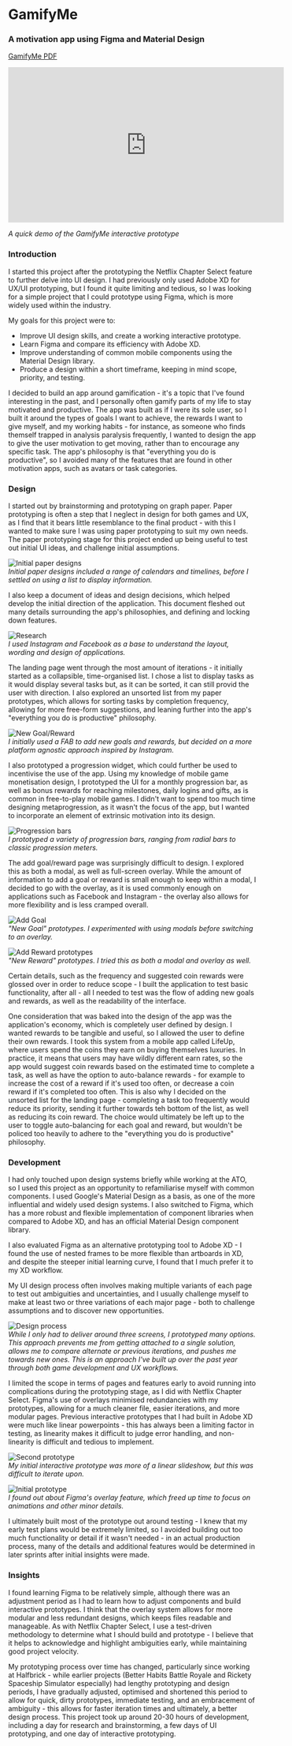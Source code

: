 # GamifyMe
### A motivation app using Figma and Material Design

[GamifyMe PDF](./assets/img/md/gamifyme/GamifyMe.pdf)

<iframe width="560" height="315" src="https://www.youtube.com/embed/abMmeb0_ckA" title="YouTube video player" frameborder="0" allow="accelerometer; autoplay; clipboard-write; encrypted-media; gyroscope; picture-in-picture" allowfullscreen></iframe>

_A quick demo of the GamifyMe interactive prototype_

### Introduction
I started this project after the prototyping the Netflix Chapter Select feature to further delve into UI design. I had previously only used Adobe XD for UX/UI prototyping, but I found it quite limiting and tedious, so I was looking for a simple project that I could prototype using Figma, which is more widely used within the industry.

My goals for this project were to:
* Improve UI design skills, and create a working interactive prototype.
* Learn Figma and compare its efficiency with Adobe XD.
* Improve understanding of common mobile components using the Material Design library.
* Produce a design within a short timeframe, keeping in mind scope, priority, and testing.

I decided to build an app around gamification - it's a topic that I've found interesting in the past, and I personally often gamify parts of my life to stay motivated and productive. The app was built as if I were its sole user, so I built it around the types of goals I want to achieve, the rewards I want to give myself, and my working habits - for instance, as someone who finds themself trapped in analysis paralysis frequently, I wanted to design the app to give the user motivation to get moving, rather than to encourage any specific task. The app's philosophy is that "everything you do is productive", so I avoided many of the features that are found in other motivation apps, such as avatars or task categories.

### Design
I started out by brainstorming and prototyping on graph paper. Paper prototyping is often a step that I neglect in design for both games and UX, as I find that it bears little resemblance to the final product - with this I wanted to make sure I was using paper prototyping to suit my own needs. The paper prototyping stage for this project ended up being useful to test out initial UI ideas, and challenge initial assumptions.


![Initial paper designs](./assets/img/md/gamifyme/paper-designs.jpg)  
_Initial paper designs included a range of calendars and timelines, before I settled on using a list to display information._

I also keep a document of ideas and design decisions, which helped develop the initial direction of the application. This document fleshed out many details surrounding the app's philosophies, and defining and locking down features.


![Research](./assets/img/md/gamifyme/research.png)  
_I used Instagram and Facebook as a base to understand the layout, wording and design of applications._

The landing page went through the most amount of iterations - it initially started as a collapsible, time-organised list. I chose a list to display tasks as it would display several tasks but, as it can be sorted, it can still provid the user with direction. I also explored an unsorted list from my paper prototypes, which allows for sorting tasks by completion frequency, allowing for more free-form suggestions, and leaning further into the app's "everything you do is productive" philosophy.


![New Goal/Reward](./assets/img/md/gamifyme/goal-reward.png)  
_I initially used a FAB to add new goals and rewards, but decided on a more platform agnostic approach inspired by Instagram._

I also prototyped a progression widget, which could further be used to incentivise the use of the app. Using my knowledge of mobile game monetisation design, I prototyped the UI for a monthly progression bar, as well as bonus rewards for reaching milestones, daily logins and gifts, as is common in free-to-play mobile games. I didn't want to spend too much time designing metaprogression, as it wasn't the focus of the app, but I wanted to incorporate an element of extrinsic motivation into its design.


![Progression bars](./assets/img/md/gamifyme/landing-page-widget.png)  
_I prototyped a variety of progression bars, ranging from radial bars to classic progression meters._

The add goal/reward page was surprisingly difficult to design. I explored this as both a modal, as well as full-screen overlay. While the amount of information to add a goal or reward is small enough to keep within a modal, I decided to go with the overlay, as it is used commonly enough on applications such as Facebook and Instagram - the overlay also allows for more flexibility and is less cramped overall. 


![Add Goal](./assets/img/md/gamifyme/goal-prototyping.png)  
_"New Goal" prototypes. I experimented with using modals before switching to an overlay._


![Add Reward prototypes](./assets/img/md/gamifyme/reward-prototyping.png)  
_"New Reward" prototypes. I tried this as both a modal and overlay as well._

Certain details, such as the frequency and suggested coin rewards were glossed over in order to reduce scope - I built the application to test basic functionality, after all - all I needed to test was the flow of adding new goals and rewards, as well as the readability of the interface.

One consideration that was baked into the design of the app was the application's economy, which is completely user defined by design. I wanted rewards to be tangible and useful, so I allowed the user to define their own rewards. I took this system from a mobile app called LifeUp, where users spend the coins they earn on buying themselves luxuries. In practice, it means that users may have wildly different earn rates, so the app would suggest coin rewards based on the estimated time to complete a task, as well as have the option to auto-balance rewards - for example to increase the cost of a reward if it's used too often, or decrease a coin reward if it's completed too often. This is also why I decided on the unsorted list for the landing page - completing a task too frequently would reduce its priority, sending it further towards teh bottom of the list, as well as reducing its coin reward. The choice would ultimately be left up to the user to toggle auto-balancing for each goal and reward, but wouldn't be policed too heavily to adhere to the "everything you do is productive" philosophy.

### Development
I had only touched upon design systems briefly while working at the ATO, so I used this project as an opportunity to refamiliarise myself with common components. I used Google's Material Design as a basis, as one of the more influential and widely used design systems. I also switched to Figma, which has a more robust and flexible implementation of component libraries when compared to Adobe XD, and has an official Material Design component library.

I also evaluated Figma as an alternative prototyping tool to Adobe XD - I found the use of nested frames to be more flexible than artboards in XD, and despite the steeper initial learning curve, I found that I much prefer it to my XD workflow.

My UI design process often involves making multiple variants of each page to test out ambiguities and uncertainties, and I usually challenge myself to make at least two or three variations of each major page - both to challenge assumptions and to discover new opportunities.

![Design process](./assets/img/md/gamifyme/app.png)  
_While I only had to deliver around three screens, I prototyped many options. This approach prevents me from getting attached to a single solution, allows me to compare alternate or previous iterations, and pushes me towards new ones. This is an approach I've built up over the past year through both game development and UX workflows._

I limited the scope in terms of pages and features early to avoid running into complications during the prototyping stage, as I did with Netflix Chapter Select. Figma's use of overlays minimised redundancies with my prototypes, allowing for a much cleaner file, easier iterations, and more modular pages. Previous interactive prototypes that I had built in Adobe XD were much like linear powerpoints - this has always been a limiting factor in testing, as linearity makes it difficult to judge error handling, and non-linearity is difficult and tedious to implement.


![Second prototype](./assets/img/md/gamifyme/prototyping-overlays.png)  
_My initial interactive prototype was more of a linear slideshow, but this was difficult to iterate upon._

![Initial prototype](./assets/img/md/gamifyme/prototyping.png)  
_I found out about Figma's overlay feature, which freed up time to focus on animations and other minor details._

I ultimately built most of the prototype out around testing - I knew that my early test plans would be extremely limited, so I avoided building out too much functionality or detail if it wasn't needed - in an actual production process, many of the details and additional features would be determined in later sprints after initial insights were made.

### Insights

I found learning Figma to be relatively simple, although there was an adjustment period as I had to learn how to adjust components and build interactive prototypes. I think that the overlay system allows for more modular and less redundant designs, which keeps files readable and manageable. As with Netflix Chapter Select, I use a test-driven methodology to determine what I should build and prototype - I believe that it helps to acknowledge and highlight ambiguities early, while maintaining good project velocity.   

My prototyping process over time has changed, particularly since working at Halfbrick - while earlier projects (Better Habits Battle Royale and Rickety Spaceship Simulator especially) had lengthy prototyping and design periods, I have gradually adjusted, optimised and shortened this period to allow for quick, dirty prototypes, immediate testing, and an embracement of ambiguity - this allows for faster iteration times and ultimately, a better design process. This project took up around 20-30 hours of development, including a day for research and brainstorming, a few days of UI prototyping, and one day of interactive prototyping.
